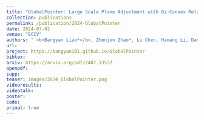 ```yaml
---
title: "GlobalPointer: Large Scale Plane Adjustment with Bi-Convex Relaxation"
collection: publications
permalink: /publication/2024-GlobalPointer
date: 2024-07-02
venue: "ECCV"
authors: " <b>Bangyan Liao*</b>, Zhenjun Zhao*, Lu Chen, Haoang Li, Daniel Cremers, Peidong Liu"
url: 
project: https://bangyan101.github.io/GlobalPointer
bibtex: 
arxiv: https://arxiv.org/pdf/2407.13537
openpdf: 
supp: 
teaser: images/2024_GlobalPointer.png
videoresults: 
videotalk: 
poster: 
code: 
primal: true
---
```

